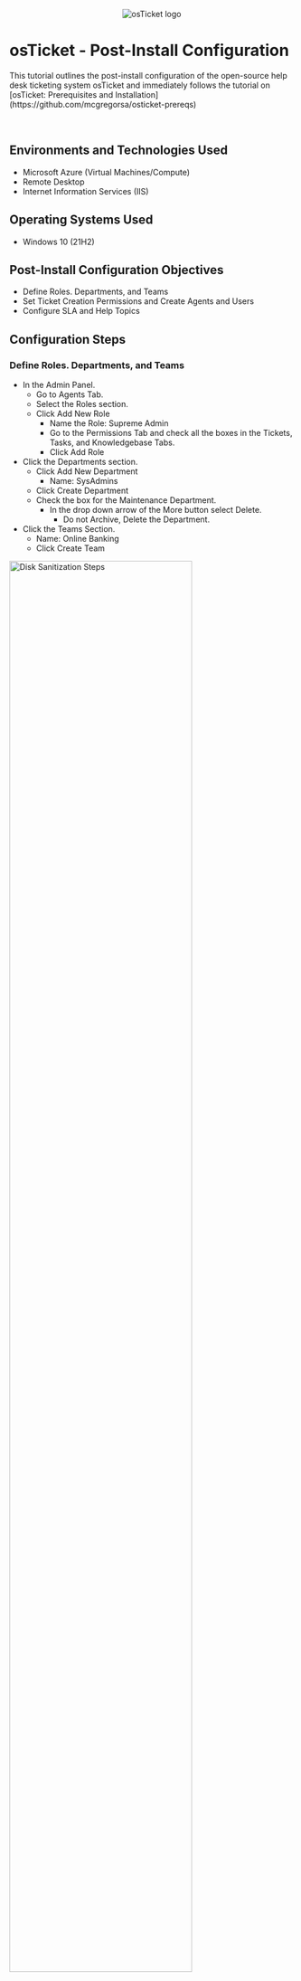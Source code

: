 <p align="center">
<img src="https://i.imgur.com/Clzj7Xs.png" alt="osTicket logo"/>
</p>

<h1>osTicket - Post-Install Configuration</h1>
<p>
  This tutorial outlines the post-install configuration of the open-source help desk ticketing system osTicket and immediately follows the tutorial on [osTicket: Prerequisites and Installation](https://github.com/mcgregorsa/osticket-prereqs)</p>

<br />



<h2>Environments and Technologies Used</h2>

- Microsoft Azure (Virtual Machines/Compute)
- Remote Desktop
- Internet Information Services (IIS)

<h2>Operating Systems Used </h2>

- Windows 10</b> (21H2)

<h2>Post-Install Configuration Objectives</h2>

- Define Roles. Departments, and Teams
- Set Ticket Creation Permissions and Create Agents and Users
- Configure SLA and Help Topics

<h2>Configuration Steps</h2>
<h3>Define Roles. Departments, and Teams</h3>

- In the Admin Panel.
  - Go to Agents Tab.
  - Select the Roles section.
  - Click Add New Role
    - Name the Role: Supreme Admin
    - Go to the Permissions Tab and check all the boxes in the Tickets, Tasks, and Knowledgebase Tabs.
    - Click Add Role
- Click the Departments section.
  - Click Add New Department
    - Name: SysAdmins
  - Click Create Department
  - Check the box for the Maintenance Department.
    - In the drop down arrow of the More button select Delete.
      - Do not Archive, Delete the Department.
- Click the Teams Section.
  - Name: Online Banking
  - Click Create Team
  
<p>
<img src="https://i.imgur.com/DJmEXEB.png" height="80%" width="80%" alt="Disk Sanitization Steps"/>
</p>
<br />
<h3>Set Ticket Creation Permissions and Create Agents and Users</h3>

- In the Settings Tab of the Admin Panel.
  - Go to Users
    - Under Registration Required:
      - Ensure the checkbox for "Require registration and login to create tickets" is checked.
  - Click Save Changes
- Go to the Agents Section of the Admin Panel.
  - Click Add New Agent
    - In the text fields fill in:
      - Name, Email, and Username
        - Name: Jane Doe
        - Username: JaneD
        - Use a fake email.
    - Click "Set Password" next to the Username text field.
      - In the "Set Agent Password" pop-up
        - Uncheck the "Send the agent a password reset email" and type in a password and confirm it in the text fields that open up.
    - In the Access Tab under Primary Department.
      - Set the dropdowns to SysAdmins and Supreme Admin, respectively.
    - In the Permissions Tab
      - Ensure all checkboxes are checked in the Users, Orgainizations, Knowledgebase, and Miscellaneous sections.
    - In the Teams Tab
      - Set the Assigned Teams dropdown to Online Banking.
    - Click Create
  - Repeat the Agent creation steps with the following differences.
    - Name: John Smith
    - Username: JohnS
    - Primary Department dropdowns
      - Support and All Access
- Log out and login as Jane Doe
  - Go to the Users Tab of the Agent Panel
    - Click Add User
      - Name: Karen Tyrell
      - email: karent@tyrellcorp.com (fake)
      - Register the user and uncheck that the password does not have to be changed on next login.

<p>
<img src="https://i.imgur.com/DJmEXEB.png" height="80%" width="80%" alt="Disk Sanitization Steps"/>
</p>

<br />
<h3>Configure SLA and Help Topics</h3>

- In the Admin Panel under the Manage Tab
  - Select the SLA Section
    - Click "Add New SLA Plan"
      - In the formfields set the following:
        - Name: Sev-A
        - Grace Period: 1
          - This is the time (in hours) after the ticket is created it will be marked as overdue if no response has been made.
        - Schedule: 24/7
          - This defines the timer for the grace period. A Business Hours schedule would not count the Grace Period outside of defined business hour, i.e. 9 am to 5 pm.
    - Click "Add Plan"
    - Add 2 more SLA Plans with the following
      - SLA Sev-B
        - Name: Sev-B
        - Grace Period: 4
        - Schedule: 24/7
      - SLA Sev-C
        - Name: Sev-C
        - Grace Period: 8
        - Schedule: Business Hours
- In the Admin Panel under the Manage Tab
  - Select the Help Topics Section
    - Click "Add New Help Topic"
      - In the formfields set the following:
        - Topic: Business Critical Outage
        - Parent Topic: Report a Problem
        - Under the New ticket options tab:
          - Priority: High
          - SLA Plan: Sev-A
      - Click "Add Topic"
    - The above can be repeated the following Help Topics and setting their Parent Topics, Priority, and SLA Plan appropriately based on the issue type:
      - Personal Computer Issues
      - Equipment Request
      - Password Reset
      - Other


<p>
<img src="https://i.imgur.com/DJmEXEB.png" height="80%" width="80%" alt="Disk Sanitization Steps"/>
</p>
<br />
